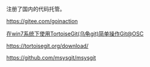 ---
---

注册了国内的代码托管。

<!-- 准备用来保存科研的数据。 -->

https://gitee.com/goinaction


[在win7系统下使用TortoiseGit(乌龟git)简单操作Git@OSC](https://my.oschina.net/longxuu/blog/141699) 


https://tortoisegit.org/download/

https://github.com/msysgit/msysgit


